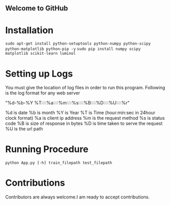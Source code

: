 ## Welcome to GitHub


# Installation

`sudo apt-get install python-setuptools python-numpy python-scipy python-matplotlib python-pip -y`
`sudo pip install numpy scipy matplotlib scikit-learn luminol`

# Setting up Logs

You must give the location of log files in order to run this program. Following is the log format for any web server

"%d-%b-%Y %T::::%a::::%m::::%s::::%B::::%D::::%U::::%r"

%d is date
%b is month
%Y is Year
%T is Time (hour:min:sec in 24hour clock format)
%a is client ip address
%m is the request method
%s is status code
%B is size of response in bytes
%D is time taken to serve the request
%U is the url path

# Running Procedure

`python App.py [-h] train_filepath test_filepath`

# Contributions

Contributors are always welcome.I am ready to accept contributions.
